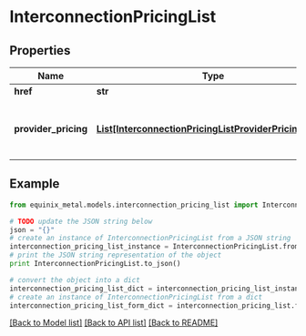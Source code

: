 # InterconnectionPricingList


## Properties
Name | Type | Description | Notes
------------ | ------------- | ------------- | -------------
**href** | **str** |  | [optional] 
**provider_pricing** | [**List[InterconnectionPricingListProviderPricingInner]**](InterconnectionPricingListProviderPricingInner.md) | Pricing information per connection provider. | [optional] 

## Example

```python
from equinix_metal.models.interconnection_pricing_list import InterconnectionPricingList

# TODO update the JSON string below
json = "{}"
# create an instance of InterconnectionPricingList from a JSON string
interconnection_pricing_list_instance = InterconnectionPricingList.from_json(json)
# print the JSON string representation of the object
print InterconnectionPricingList.to_json()

# convert the object into a dict
interconnection_pricing_list_dict = interconnection_pricing_list_instance.to_dict()
# create an instance of InterconnectionPricingList from a dict
interconnection_pricing_list_form_dict = interconnection_pricing_list.from_dict(interconnection_pricing_list_dict)
```
[[Back to Model list]](../README.md#documentation-for-models) [[Back to API list]](../README.md#documentation-for-api-endpoints) [[Back to README]](../README.md)


